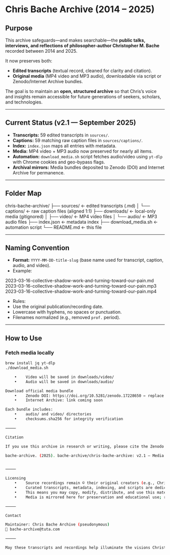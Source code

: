 # Chris Bache Archive (2014 – 2025)

## Purpose
This archive safeguards—and makes searchable—the **public talks, interviews, and reflections of philosopher-author Christopher M. Bache** recorded between 2014 and 2025.

It now preserves both:
- **Edited transcripts** (textual record, cleaned for clarity and citation).  
- **Original media** (MP4 video and MP3 audio), downloadable via script or Zenodo/Internet Archive bundles.  

The goal is to maintain an **open, structured archive** so that Chris’s voice and insights remain accessible for future generations of seekers, scholars, and technologies.

---

## Current Status (v2.1 — September 2025)
- **Transcripts:** 59 edited transcripts in `sources/`.  
- **Captions:** 59 matching raw caption files in `sources/captions/`.  
- **Index:** `index.json` maps all entries with metadata.  
- **Media:** MP4 video + MP3 audio now preserved for nearly all items.  
- **Automation:** `download_media.sh` script fetches audio/video using `yt-dlp` with Chrome cookies and geo-bypass flags.  
- **Archival mirrors:** Media bundles deposited to Zenodo (DOI) and Internet Archive for permanence.  

---

## Folder Map

chris-bache-archive/
├── sources/              ← edited transcripts (.md)
│   └── captions/         ← raw caption files (aligned 1:1)
├── downloads/            ← local-only media (gitignored)
│   ├── video/            ← MP4 video files
│   └── audio/            ← MP3 audio files
├── index.json            ← metadata index
├── download_media.sh     ← automation script
└── README.md             ← this file

---

## Naming Convention
- **Format:** `YYYY-MM-DD-title-slug` (base name used for transcript, caption, audio, and video).  
- Example:  

2023-03-16-collective-shadow-work-and-turning-toward-our-pain.md
2023-03-16-collective-shadow-work-and-turning-toward-our-pain.mp3
2023-03-16-collective-shadow-work-and-turning-toward-our-pain.mp4

- Rules:  
- Use the original publication/recording date.  
- Lowercase with hyphens, no spaces or punctuation.  
- Filenames normalized (e.g., removed `prof.` period).  

---

## How to Use

### Fetch media locally
```bash
brew install jq yt-dlp
./download_media.sh

    •    Video will be saved in downloads/video/
    •    Audio will be saved in downloads/audio/

Download official media bundle
    •    Zenodo DOI: https://doi.org/10.5281/zenodo.17228650 ← replace with v2.1 DOI after publish
    •    Internet Archive: link coming soon

Each bundle includes:
    •    audio/ and video/ directories
    •    checksums.sha256 for integrity verification

⸻

Citation

If you use this archive in research or writing, please cite the Zenodo record:

bache-archive. (2025). bache-archive/chris-bache-archive: v2.1 — Media download automation & archive hygiene (v2.1) [Software]. Zenodo. https://doi.org/10.5281/zenodo.17228650


⸻

Licensing
    •    Source recordings remain © their original creators (e.g., Chris Bache, interview hosts, publishers).
    •    Curated transcripts, metadata, indexing, and scripts are dedicated to the public domain under the CC0 1.0 Universal (Public Domain Dedication).
    •    This means you may copy, modify, distribute, and use this material for any purpose, without permission or attribution.
    •    Media is mirrored here for preservation and educational use; rights-holders may request removal by emailing: bache-archive@tuta.com

⸻

Contact

Maintainer: Chris Bache Archive (pseudonymous)
📧 bache-archive@tuta.com

⸻

May these transcripts and recordings help illuminate the visions Christopher Bache has carried back for the Future Human.
